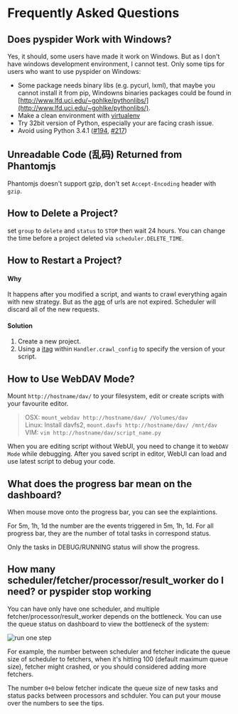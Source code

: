 Frequently Asked Questions
==========================

Does pyspider Work with Windows?
--------------------------------
Yes, it should, some users have made it work on Windows. But as I don't have windows development environment, I cannot test. Only some tips for users who want to use pyspider on Windows:

- Some package needs binary libs (e.g. pycurl, lxml), that maybe you cannot install it from pip, Windowns binaries packages could be found in [http://www.lfd.uci.edu/~gohlke/pythonlibs/](http://www.lfd.uci.edu/~gohlke/pythonlibs/).
- Make a clean environment with [virtualenv](https://virtualenv.readthedocs.org/en/latest/)
- Try 32bit version of Python, especially your are facing crash issue.
- Avoid using Python 3.4.1 ([#194](https://github.com/binux/pyspider/issues/194), [#217](https://github.com/binux/pyspider/issues/217))

Unreadable Code (乱码) Returned from Phantomjs
---------------------------------------------

Phantomjs doesn't support gzip, don't set `Accept-Encoding` header with `gzip`.


How to Delete a Project?
------------------------

set `group` to `delete` and `status` to `STOP` then wait 24 hours. You can change the time before a project deleted via `scheduler.DELETE_TIME`.

How to Restart a Project?
-------------------------
#### Why
It happens after you modified a script, and wants to crawl everything again with new strategy. But as the [age](/apis/self.crawl/#age) of urls are not expired. Scheduler will discard all of the new requests.

#### Solution
1. Create a new project.
2. Using a [itag](/apis/self.crawl/#itag) within `Handler.crawl_config` to specify the version of your script.

How to Use WebDAV Mode?
-----------------------
Mount `http://hostname/dav/` to your filesystem, edit or create scripts with your favourite editor.

> OSX: `mount_webdav http://hostname/dav/ /Volumes/dav`  
> Linux: Install davfs2, `mount.davfs http://hostname/dav/ /mnt/dav`  
> VIM: `vim http://hostname/dav/script_name.py`

When you are editing script without WebUI, you need to change it to `WebDAV Mode` while debugging. After you saved script in editor, WebUI can load and use latest script to debug your code.

What does the progress bar mean on the dashboard?
-------------------------------------------------
When mouse move onto the progress bar, you can see the explaintions.

For 5m, 1h, 1d the number are the events triggered in 5m, 1h, 1d. For all progress bar, they are the number of total tasks in correspond status.

Only the tasks in DEBUG/RUNNING status will show the progress.

How many scheduler/fetcher/processor/result_worker do I need? or pyspider stop working
--------------------------------------------------------------------------------------
You can have only have one scheduler, and multiple fetcher/processor/result_worker depends on the bottleneck. You can use the queue status on dashboard to view the bottleneck of the system:

![run one step](imgs/queue_status.png)

For example, the number between scheduler and fetcher indicate the queue size of scheduler to fetchers, when it's hitting 100 (default maximum queue size), fetcher might crashed, or you should considered adding more fetchers.

The number `0+0` below fetcher indicate the queue size of new tasks and status packs between processors and schduler. You can put your mouse over the numbers to see the tips.